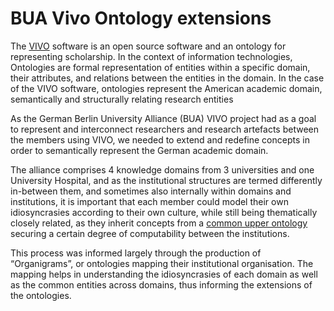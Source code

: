 # BUA Vivo Ontology extensions

The [VIVO](https://github.com/vivo-project/VIVO) software is an open source software and an ontology for representing scholarship. In the context of information technologies, Ontologies are formal representation of entities within a specific domain, their attributes, and relations between the entities in the domain. In the case of the VIVO software, ontologies represent the American academic domain, semantically and structurally relating research entities

As the German Berlin University Alliance (BUA) VIVO project had as a goal to represent and interconnect researchers and research artefacts between the members using VIVO, we needed to extend and redefine concepts in order to semantically represent the German academic domain.

The alliance comprises 4 knowledge domains from 3 universities and one University Hospital, and as the institutional structures are termed differently in-between them, and sometimes also internally within domains and institutions, it is important that each member could model their own idiosyncrasies according to their own culture, while still being thematically closely related, as they inherit concepts from a [common upper ontology](https://bua-vivo.github.io/bua-upper-ontology/) securing a certain degree of computability between the institutions.

This process was informed largely through the production of “Organigrams”, or  ontologies mapping their institutional organisation. The mapping helps in understanding the idiosyncrasies of each domain as well as the common entities across domains, thus informing the extensions of the ontologies.




